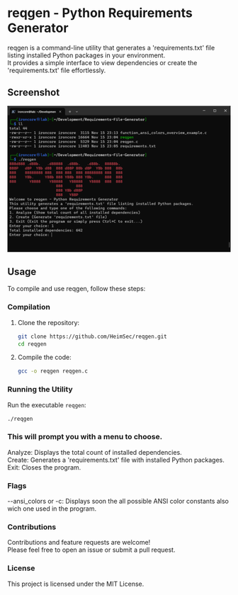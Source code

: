 # reqgen - Python Requirements Generator

reqgen is a command-line utility that generates a 'requirements.txt' file listing installed Python packages in your environment.<br>
It provides a simple interface to view dependencies or create the 'requirements.txt' file effortlessly.

## Screenshot
![reqgen](https://raw.githubusercontent.com/HeimSec/reqgen/main/ironcore%40lab_%20%7E_Development_Requirements-File-Generator%2015.11.2023%2023_23_24.png)


## Usage

To compile and use reqgen, follow these steps:

### Compilation

1. Clone the repository:

    ```bash
    git clone https://github.com/HeimSec/reqgen.git
    cd reqgen
    ```

2. Compile the code:

    ```bash
    gcc -o reqgen reqgen.c
    ```

### Running the Utility

Run the executable `reqgen`:

```bash
./reqgen
```

### This will prompt you with a menu to choose.
Analyze: Displays the total count of installed dependencies.<br>
Create: Generates a 'requirements.txt' file with installed Python packages.<br>
Exit: Closes the program.

### Flags
--ansi_colors or -c: Displays soon the all possible ANSI color constants also wich one used in the program.

### Contributions
Contributions and feature requests are welcome!<br>
Please feel free to open an issue or submit a pull request.

### License
This project is licensed under the MIT License.

